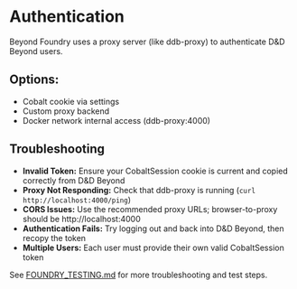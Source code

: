 # Authentication

Beyond Foundry uses a proxy server (like ddb-proxy) to authenticate D&D Beyond users.

## Options:
- Cobalt cookie via settings
- Custom proxy backend
- Docker network internal access (ddb-proxy:4000)

## Troubleshooting
- **Invalid Token:** Ensure your CobaltSession cookie is current and copied correctly from D&D Beyond
- **Proxy Not Responding:** Check that ddb-proxy is running (`curl http://localhost:4000/ping`)
- **CORS Issues:** Use the recommended proxy URLs; browser-to-proxy should be http://localhost:4000
- **Authentication Fails:** Try logging out and back into D&D Beyond, then recopy the token
- **Multiple Users:** Each user must provide their own valid CobaltSession token

See [FOUNDRY_TESTING.md](FOUNDRY_TESTING.md) for more troubleshooting and test steps.
